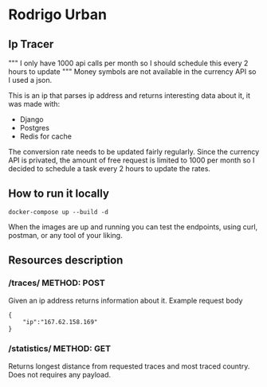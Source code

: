 # Rodrigo Urban

## Ip Tracer

"""
I only have 1000 api calls per month so I should
schedule this every 2 hours to update
"""
Money symbols are not available in the currency API so I used a json.

This is an ip that parses ip address and returns interesting data about it, it was made with:

- Django
- Postgres
- Redis for cache

The conversion rate needs to be updated fairly regularly. Since the currency API is privated, the amount of free request is limited to 1000 per month so I decided to schedule a task every 2 hours to update the rates.

## How to run it locally

```
docker-compose up --build -d
```

When the images are up and running you can test the endpoints, using curl, postman, or
any tool of your liking.

## Resources description

### /traces/ METHOD: POST

Given an ip address returns information about it.
Example request body

```
{
    "ip":"167.62.158.169"
}
```

### /statistics/ METHOD: GET

Returns longest distance from requested traces and most traced country.
Does not requires any payload.
